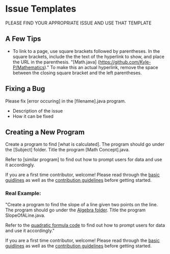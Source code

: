 # Issue Templates

PLEASE FIND YOUR APPROPRIATE ISSUE AND USE THAT TEMPLATE

## A Few Tips
- To link to a page, use square brackets followed by parentheses. In the square brackets, include the the text of the hyperlink to show, and place the URL in the parenthesis. "[Math.java] (https://github.com/Kyle-P/Mathematics)." To make this an actual hyperlink, remove the space between the closing square bracket and the left parentheses.

## Fixing a Bug
Please fix [error occuring] in the [filename].java program. 
- Description of the issue
- How it can be fixed

## Creating a New Program
Create a program to find [what is calculated]. The program should go under the [Subject] folder. Title the program [Math Concept].java.

Refer to [similar program] to find out how to prompt users for data and use it accordingly.

If you are a first time contributor, welcome! Please read through the [basic guidlines](https://github.com/Kyle-P/Mathematics/blob/master/README.md)
as well as the [contribution guidelines](https://github.com/Kyle-P/Mathematics/blob/master/CONTRIBUTING.md) before getting started.


### Real Example:
"Create a program to find the slope of a line given two points on the line. The program should go under the [Algebra folder](https://github.com/Kyle-P/Mathematics/tree/master/Algebra). Title the program SlopeOfALine.java.

Refer to the [quadratic formula code](https://github.com/Kyle-P/Mathematics/blob/master/Algebra/QuadraticFormula.java) to find out how to prompt users for data and use it accordingly."

If you are a first time contributor, welcome! Please read through the [basic guidlines](https://github.com/Kyle-P/Mathematics/blob/master/README.md)
as well as the [contribution guidelines](https://github.com/Kyle-P/Mathematics/blob/master/CONTRIBUTING.md) before getting started.
